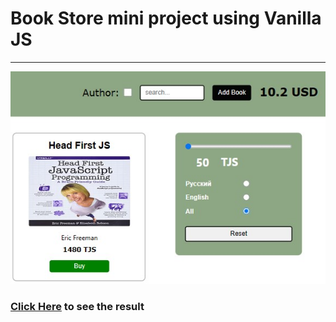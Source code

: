 # Book Store mini project using Vanilla JS

---

![book-store-main-image](./img/book-store-main-img.jpg)

### [Click Here](https://mehrvarshodiev.github.io/book-store/) to see the result

